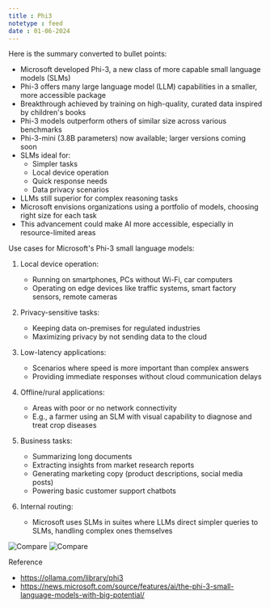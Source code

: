 ```yaml
---
title : Phi3
notetype : feed
date : 01-06-2024
---
```


Here is the summary converted to bullet points:
- Microsoft developed Phi-3, a new class of more capable small language models (SLMs)
- Phi-3 offers many large language model (LLM) capabilities in a smaller, more accessible package
- Breakthrough achieved by training on high-quality, curated data inspired by children's books
- Phi-3 models outperform others of similar size across various benchmarks
- Phi-3-mini (3.8B parameters) now available; larger versions coming soon
- SLMs ideal for:
  - Simpler tasks
  - Local device operation
  - Quick response needs
  - Data privacy scenarios
- LLMs still superior for complex reasoning tasks
- Microsoft envisions organizations using a portfolio of models, choosing right size for each task
- This advancement could make AI more accessible, especially in resource-limited areas

Use cases for Microsoft's Phi-3 small language models:
1. Local device operation:
   - Running on smartphones, PCs without Wi-Fi, car computers
   - Operating on edge devices like traffic systems, smart factory sensors, remote cameras

2. Privacy-sensitive tasks:
   - Keeping data on-premises for regulated industries
   - Maximizing privacy by not sending data to the cloud

3. Low-latency applications:
   - Scenarios where speed is more important than complex answers
   - Providing immediate responses without cloud communication delays

4. Offline/rural applications:
   - Areas with poor or no network connectivity
   - E.g., a farmer using an SLM with visual capability to diagnose and treat crop diseases

5. Business tasks:
   - Summarizing long documents
   - Extracting insights from market research reports
   - Generating marketing copy (product descriptions, social media posts)
   - Powering basic customer support chatbots

6. Internal routing:
   - Microsoft uses SLMs in suites where LLMs direct simpler queries to SLMs, handling complex ones themselves


![Compare](/assets/img/Other/LLM/LLM_compare.avif)
![Compare](/assets/img/Other/LLM/LLM_compare_2.avif)

Reference
- https://ollama.com/library/phi3
- https://news.microsoft.com/source/features/ai/the-phi-3-small-language-models-with-big-potential/
